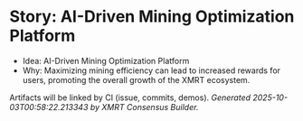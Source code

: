 # Story: AI-Driven Mining Optimization Platform

- Idea: AI-Driven Mining Optimization Platform
- Why: Maximizing mining efficiency can lead to increased rewards for users, promoting the overall growth of the XMRT ecosystem.

Artifacts will be linked by CI (issue, commits, demos).
*Generated 2025-10-03T00:58:22.213343 by XMRT Consensus Builder.*
